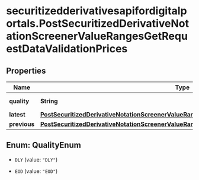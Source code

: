 # securitizedderivativesapifordigitalportals.PostSecuritizedDerivativeNotationScreenerValueRangesGetRequestDataValidationPrices

## Properties

Name | Type | Description | Notes
------------ | ------------- | ------------- | -------------
**quality** | **String** | Quality of the price. | Value | Description | | --- | --- | | DLY | Delayed: intraday prices with an exchange-imposed delay of usually 15 to 30 minutes. | | EOD | End-of-day: prices updated once per day after the close of trading, possibly with an exchange-imposed delay of several hours or days. |   | [optional] [default to &#39;DLY&#39;]
**latest** | [**PostSecuritizedDerivativeNotationScreenerValueRangesGetRequestDataValidationPricesLatest**](PostSecuritizedDerivativeNotationScreenerValueRangesGetRequestDataValidationPricesLatest.md) |  | [optional] 
**previous** | [**PostSecuritizedDerivativeNotationScreenerValueRangesGetRequestDataValidationPricesPrevious**](PostSecuritizedDerivativeNotationScreenerValueRangesGetRequestDataValidationPricesPrevious.md) |  | [optional] 



## Enum: QualityEnum


* `DLY` (value: `"DLY"`)

* `EOD` (value: `"EOD"`)




